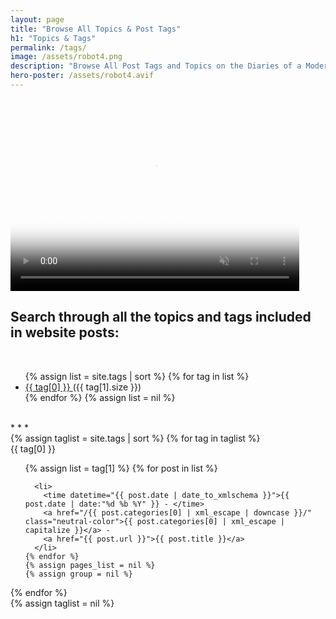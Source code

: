 ```yaml
---
layout: page
title: "Browse All Topics & Post Tags"
h1: "Topics & Tags"
permalink: /tags/
image: /assets/robot4.png
description: "Browse All Post Tags and Topics on the Diaries of a Modern Ninja to Easily Find Content on Technology, Cybersecurity, Personal Growth, and More."
hero-poster: /assets/robot4.avif
---
```


<video autoplay muted loop playsinline width="462" height="308" poster="{{ page.hero-poster }}">
  <source src="/assets/robot4.webm" type="video/webm">
  <source src="/assets/robot4.mp4" type="video/mp4">
</video>

<br>

<h2 class="section-intro no-decoration neutral-color">Search through all the topics and tags included in website posts:</h2>

<br>
<ul>
  {% assign list = site.tags | sort %}
    {% for tag in list %}
      <li>
        <a href="#{{ tag[0] | replace: " " , "-" | downcase }}">
          {{ tag[0] }}
        </a>
        <span>({{ tag[1].size }})</span>
      </li>
    {% endfor %}
  {% assign list = nil %}
</ul>
<br>
* * *
<br>
{% assign taglist = site.tags | sort %}
{% for tag in taglist %}
  <div class="tags" id="{{ tag[0] | replace: " " , "-" | downcase }}">{{ tag[0] }}</div>
  <ul class="topic-list">
    {% assign list = tag[1] %}  
    {% for post in list %}

      <li>
        <time datetime="{{ post.date | date_to_xmlschema }}">{{ post.date | date:"%d %b %Y" }} - </time>
        <a href="/{{ post.categories[0] | xml_escape | downcase }}/" class="neutral-color">{{ post.categories[0] | xml_escape | capitalize }}</a> -
        <a href="{{ post.url }}">{{ post.title }}</a>
      </li>
    {% endfor %}
    {% assign pages_list = nil %}
    {% assign group = nil %}
  </ul>
{% endfor %}
<br>
{% assign taglist = nil %}
